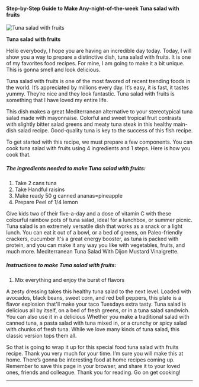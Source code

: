             

#### Step-by-Step Guide to Make Any-night-of-the-week Tuna salad with fruits

![Tuna salad with fruits](https://img-global.cpcdn.com/recipes/08a6a33404250856/751x532cq70/tuna-salad-with-fruits-recipe-main-photo.jpg)

**Tuna salad with fruits**

Hello everybody, I hope you are having an incredible day today. Today, I will show you a way to prepare a distinctive dish, tuna salad with fruits. It is one of my favorites food recipes. For mine, I am going to make it a bit unique. This is gonna smell and look delicious.

Tuna salad with fruits is one of the most favored of recent trending foods in the world. It’s appreciated by millions every day. It’s easy, it is fast, it tastes yummy. They’re nice and they look fantastic. Tuna salad with fruits is something that I have loved my entire life.

This dish makes a great Mediterranean alternative to your stereotypical tuna salad made with mayonnaise. Colorful and sweet tropical fruit contrasts with slightly bitter salad greens and meaty tuna steak in this healthy main-dish salad recipe. Good-quality tuna is key to the success of this fish recipe.

To get started with this recipe, we must prepare a few components. You can cook tuna salad with fruits using 4 ingredients and 1 steps. Here is how you cook that.

##### The ingredients needed to make Tuna salad with fruits:

1.  Take 2 cans tuna
2.  Take Handful raisins
3.  Make ready 50 g canned ananas=pineapple
4.  Prepare Peel of 1/4 lemon

Give kids two of their five-a-day and a dose of vitamin C with these colourful rainbow pots of tuna salad, ideal for a lunchbox, or summer picnic. Tuna salad is an extremely versatile dish that works as a snack or a light lunch. You can eat it out of a bowl, or a bed of greens, on Paleo-friendly crackers, cucumber It's a great energy booster, as tuna is packed with protein, and you can make it any way you like with vegetables, fruits, and much more. Mediterranean Tuna Salad With Dijon Mustard Vinaigrette.

##### Instructions to make Tuna salad with fruits:

1.  Mix everything and enjoy the burst of flavors

A zesty dressing takes this healthy tuna salad to the next level. Loaded with avocados, black beans, sweet corn, and red bell peppers, this plate is a flavor explosion that'll make your taco Tuesdays extra tasty. Tuna salad is delicious all by itself, on a bed of fresh greens, or in a tuna salad sandwich. You can also use it in a delicious Whether you make a traditional salad with canned tuna, a pasta salad with tuna mixed in, or a crunchy or spicy salad with chunks of fresh tuna. While we love many kinds of tuna salad, this classic version tops them all.

So that is going to wrap it up for this special food tuna salad with fruits recipe. Thank you very much for your time. I’m sure you will make this at home. There’s gonna be interesting food at home recipes coming up. Remember to save this page in your browser, and share it to your loved ones, friends and colleague. Thank you for reading. Go on get cooking!

* * *